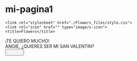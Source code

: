 # mi-pagina1
<html lang="es"><head><meta http-equiv="Content-Type" content="text/html; charset=UTF-8">
    
    
   
    <link rel="stylesheet" href="./Flowers_files/style.css">
    <link rel="icon" href="" type="image/x-icon">
    <title>Flowers</title>
</head>

<body>
    <div class="greetings">
        <span>¡TE</span>
        <span>QUIERO</span>
        <span>MUCHO!</span>
    </div>
    <div class="description">
        <span>ANGIE, ¿QUIERES SER MI SAN VALENTIN?</span>
    </div>
    <div class="button">
        <button class="botones">
            <a href="" style="color: #fff;">SI O SI</a>
        </button>
    </div>


